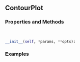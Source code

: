 ## <a id="McUtils.McUtils.Plots.Plots.ContourPlot">ContourPlot</a>


### Properties and Methods
<a id="McUtils.McUtils.Plots.Plots.ContourPlot.__init__" class="docs-object-method">&nbsp;</a>
```python
__init__(self, *params, **opts): 
```

### Examples


